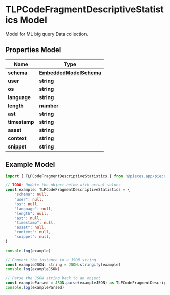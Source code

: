 
# TLPCodeFragmentDescriptiveStatistics Model

Model for ML big query Data collection.

## Properties Model

Name | Type
------------ | -------------
**schema** | [**EmbeddedModelSchema**](EmbeddedModelSchema)
**user** | **string**
**os** | **string**
**language** | **string**
**length** | **number**
**ast** | **string**
**timestamp** | **string**
**asset** | **string**
**context** | **string**
**snippet** | **string**

## Example Model

```typescript
import { TLPCodeFragmentDescriptiveStatistics } from '@pieces.app/pieces-os-client'

// TODO: Update the object below with actual values
const example: TLPCodeFragmentDescriptiveStatistics = {
    "schema": null,
    "user": null,
    "os": null,
    "language": null,
    "length": null,
    "ast": null,
    "timestamp": null,
    "asset": null,
    "context": null,
    "snippet": null,
}

console.log(example)

// Convert the instance to a JSON string
const exampleJSON: string = JSON.stringify(example)
console.log(exampleJSON)

// Parse the JSON string back to an object
const exampleParsed = JSON.parse(exampleJSON) as TLPCodeFragmentDescriptiveStatistics
console.log(exampleParsed)
```



